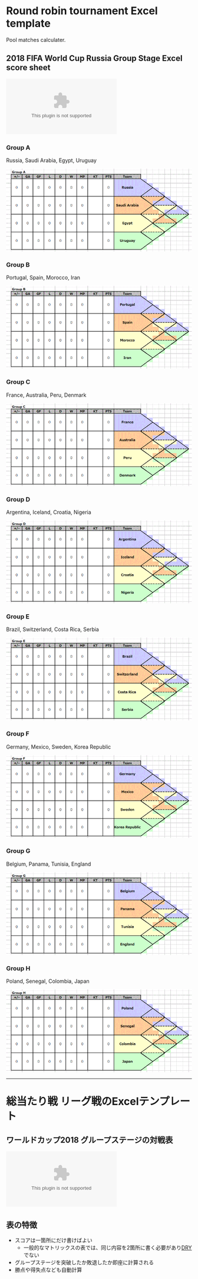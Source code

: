 # Round robin tournament Excel template

Pool matches calculater.

## 2018 FIFA World Cup Russia Group Stage Excel score sheet

![Download](https://github.com/kkkgg/round-robin-tournament/raw/master/worldcup2018-group-stage.xlsx)

### Group A

Russia, Saudi Arabia, Egypt, Uruguay

![Group A](https://github.com/kkkgg/round-robin-tournament/raw/master/img/worldcup2018_groupstage_a.gif)

### Group B

Portugal, Spain, Morocco, Iran

![Group B](https://github.com/kkkgg/round-robin-tournament/raw/master/img/worldcup2018_groupstage_b.gif)

### Group C

France, Australia, Peru, Denmark

![Group C](https://github.com/kkkgg/round-robin-tournament/raw/master/img/worldcup2018_groupstage_c.gif)

### Group D

Argentina, Iceland, Croatia, Nigeria

![Group D](https://github.com/kkkgg/round-robin-tournament/raw/master/img/worldcup2018_groupstage_d.gif)

### Group E

Brazil, Switzerland, Costa Rica, Serbia

![Group E](https://github.com/kkkgg/round-robin-tournament/raw/master/img/worldcup2018_groupstage_e.gif)

### Group F

Germany, Mexico, Sweden, Korea Republic

![Group F](https://github.com/kkkgg/round-robin-tournament/raw/master/img/worldcup2018_groupstage_f.gif)

### Group G

Belgium, Panama, Tunisia, England

![Group G](https://github.com/kkkgg/round-robin-tournament/raw/master/img/worldcup2018_groupstage_g.gif)

### Group H

Poland, Senegal, Colombia, Japan

![Group H](https://github.com/kkkgg/round-robin-tournament/raw/master/img/worldcup2018_groupstage_h.gif)


-----------------------------------------------------

# 総当たり戦 リーグ戦のExcelテンプレート

## ワールドカップ2018 グループステージの対戦表

![ダウンロード](https://github.com/kkkgg/round-robin-tournament/raw/master/worldcup2018-group-stage_ja.xlsx)

## 表の特徴

* スコアは一箇所にだけ書けばよい
	* 一般的なマトリックスの表では、同じ内容を2箇所に書く必要があり[DRY](https://ja.wikipedia.org/wiki/Don%27t_repeat_yourself)でない
* グループステージを突破したか敗退したか即座に計算される
* 勝点や得失点なども自動計算

